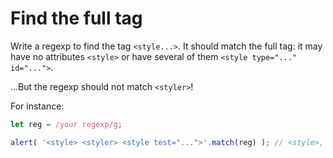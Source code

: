 # Find the full tag

Write a regexp to find the tag `<style...>`. It should match the full tag: it may have no attributes  `<style>` or have several of them `<style type="..." id="...">`.

...But the regexp should not match `<styler>`!

For instance:

```js
let reg = /your regexp/g;

alert( '<style> <styler> <style test="...">'.match(reg) ); // <style>, <style test="...">
```
